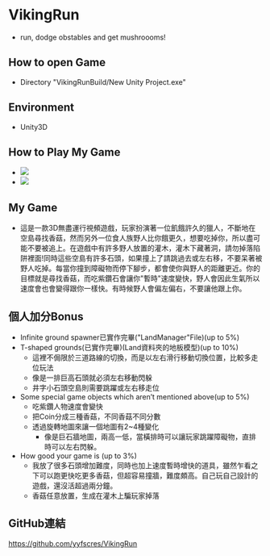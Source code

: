 # VikingRun
- run, dodge obstables and get mushroooms!
## How to open Game
- Directory "VikingRunBuild/New Unity Project.exe"
## Environment
- Unity3D
## How to Play My Game
- ![](https://i.imgur.com/iwGjsCQ.png)
- ![](https://i.imgur.com/4jpwYi7.png)

## My Game
- 這是一款3D無盡運行視頻遊戲，玩家扮演著一位飢餓許久的獵人，不斷地在空島尋找香菇，然而另外一位食人族野人比你餓更久，想要吃掉你，所以盡可能不要被追上。在遊戲中有許多野人放置的灌木，灌木下藏著洞，請勿掉落陷阱裡面!同時這些空島有許多石頭，如果撞上了請跳過去或左右移，不要呆著被野人吃掉。每當你撞到障礙物而停下腳步，都會使你與野人的距離更近。你的目標就是尋找香菇，而吃紫鑽石會讓你"暫時"速度變快，野人會因此生氣所以速度會也會變得跟你一樣快。有時候野人會偏左偏右，不要讓他跟上你。
## 個人加分Bonus
- Infinite ground spawner已實作完畢("LandManager"File)(up to 5%)
- T-shaped grounds(已實作完畢)(Land資料夾的地板模型)(up to 10%)
    - 這裡不侷限於三道路線的切換，而是以左右滑行移動切換位置，比較多走位玩法
    - 像是一排巨高石頭就必須左右移動閃躲
    - 井字小石頭空島則需要跳躍或左右移走位
- Some special game objects which aren’t mentioned above(up to 5%)
    - 吃紫鑽人物速度會變快
    - 把Coin分成三種香菇，不同香菇不同分數
    - 透過旋轉地圖來讓一個地圖有2~4種變化
        - 像是巨石牆地圖，兩高一低，當橫排時可以讓玩家跳躍障礙物，直排時可以左右閃躲。
- How good your game is (up to 3%)
    - 我放了很多石頭增加難度，同時也加上速度暫時增快的道具，雖然乍看之下可以跑更快吃更多香菇，但超容易撞牆，難度頗高。自己玩自己設計的遊戲，還沒活超過兩分鐘。
    - 香菇任意放置，生成在灌木上騙玩家掉落
## GitHub連結
https://github.com/yyfscres/VikingRun

